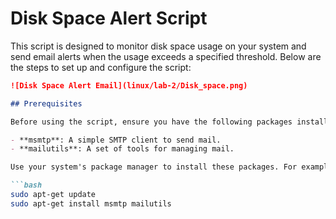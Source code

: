 # Disk Space Alert Script

This script is designed to monitor disk space usage on your system and send email alerts when the usage exceeds a specified threshold. Below are the steps to set up and configure the script:

```markdown
![Disk Space Alert Email](linux/lab-2/Disk_space.png)

## Prerequisites

Before using the script, ensure you have the following packages installed:

- **msmtp**: A simple SMTP client to send mail.
- **mailutils**: A set of tools for managing mail.

Use your system's package manager to install these packages. For example, on Debian-based systems:

```bash
sudo apt-get update
sudo apt-get install msmtp mailutils



